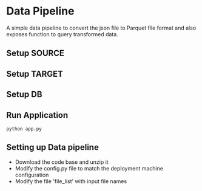 # Data Pipeline
A simple data pipeline to convert the json file to Parquet file format and also exposes function to query transformed data.

## Setup SOURCE

## Setup TARGET

## Setup DB

## Run Application

```shell script
python app.py
```

## Setting up Data pipeline
* Download the code base and unzip it
* Modify the config.py file to match the deployment machine configuration
* Modify the file 'file_list' with input file names